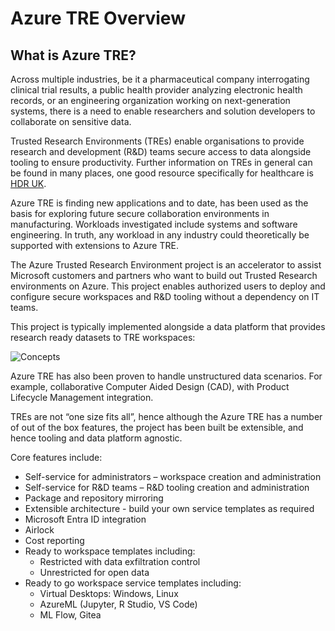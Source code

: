 # Azure TRE Overview

## What is Azure TRE?

Across multiple industries, be it a pharmaceutical company interrogating clinical trial results, a public health provider analyzing electronic health records, or an engineering organization working on next-generation systems, there is a need to enable researchers and solution developers to collaborate on sensitive data.  

Trusted Research Environments (TREs) enable organisations to provide research and development (R&D) teams secure access to data alongside tooling to ensure productivity. Further information on TREs in general can be found in many places, one good resource specifically for healthcare is [HDR UK](https://www.hdruk.ac.uk/access-to-health-data/trusted-research-environments/).

Azure TRE is finding new applications and to date, has been used as the basis for exploring future secure collaboration environments in manufacturing. Workloads investigated include systems and software engineering. In truth, any workload in any industry could theoretically be supported with extensions to Azure TRE.

The Azure Trusted Research Environment project is an accelerator to assist Microsoft customers and partners who want to build out Trusted Research environments on Azure. This project enables authorized users to deploy and configure secure workspaces and R&D tooling without a dependency on IT teams.  

This project is typically implemented alongside a data platform that provides research ready datasets to TRE workspaces:

![Concepts](assets/TRE_Overview.png)

Azure TRE has also been proven to handle unstructured data scenarios. For example, collaborative Computer Aided Design (CAD), with Product Lifecycle Management integration.

TREs are not “one size fits all”, hence although the Azure TRE has a number of out of the box features, the project has been built be extensible, and hence tooling and data platform agnostic.

Core features include:

- Self-service for administrators – workspace creation and administration
- Self-service for R&D teams – R&D tooling creation and administration
- Package and repository mirroring
- Extensible architecture - build your own service templates as required
- Microsoft Entra ID integration
- Airlock
- Cost reporting
- Ready to workspace templates including:
  - Restricted with data exfiltration control
  - Unrestricted for open data
- Ready to go workspace service templates including:
  - Virtual Desktops: Windows, Linux
  - AzureML (Jupyter, R Studio, VS Code)
  - ML Flow, Gitea
